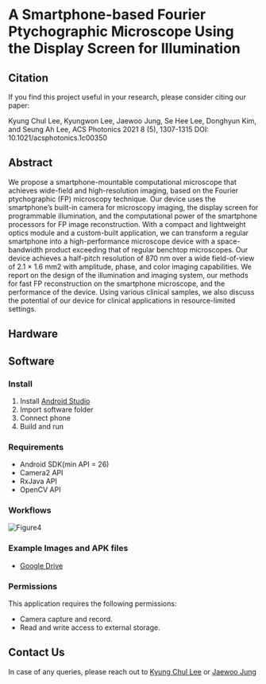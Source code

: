 # A Smartphone-based Fourier Ptychographic Microscope Using the Display Screen for Illumination

## Citation
If you find this project useful in your research, please consider citing our paper:

Kyung Chul Lee, Kyungwon Lee, Jaewoo Jung, Se Hee Lee, Donghyun Kim, and Seung Ah Lee, ACS Photonics 2021 8 (5), 1307-1315
DOI: 10.1021/acsphotonics.1c00350

## Abstract
We propose a smartphone-mountable computational microscope that achieves wide-field and high-resolution imaging, based on the Fourier ptychographic (FP) microscopy technique. Our device uses the smartphone’s built-in camera for microscopy imaging, the display screen for programmable illumination, and the computational power of the smartphone processors for FP image reconstruction. With a compact and lightweight optics module and a custom-built application, we can transform a regular smartphone into a high-performance microscope device with a space-bandwidth product exceeding that of regular benchtop microscopes. Our device achieves a half-pitch resolution of 870 nm over a wide field-of-view of 2.1 × 1.6 mm2 with amplitude, phase, and color imaging capabilities. We report on the design of the illumination and imaging system, our methods for fast FP reconstruction on the smartphone microscope, and the performance of the device. Using various clinical samples, we also discuss the potential of our device for clinical applications in resource-limited settings.

## Hardware

## Software 
### Install
1. Install [Android Studio](https://developer.android.com/studio)
2. Import software folder
3. Connect phone
4. Build and run

### Requirements
* Android SDK(min API = 26)
* Camera2 API
* RxJava API
* OpenCV API

### Workflows
![Figure4](https://user-images.githubusercontent.com/20560535/110205043-a6f42600-7eb9-11eb-87e0-3ee3273516f5.png)

### Example Images and APK files
* [Google Drive](https://drive.google.com/drive/folders/1tvjrqGT0v9ROgk3SlGM1GNMT-ugx-2vw?usp=drive_link)

### Permissions
This application requires the following permissions:
- Camera capture and record.
- Read and write access to external storage.

## Contact Us
In case of any queries, please reach out to [Kyung Chul Lee]( lkc724@yonsei.ac.kr "E-mail") or [Jaewoo Jung]( lukael.jung@yonsei.ac.kr "E-mail")
